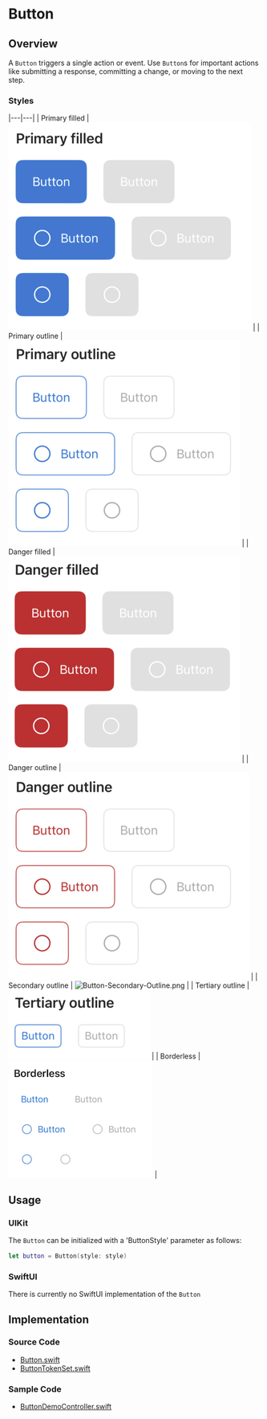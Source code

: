 # Button
## Overview
A `Button` triggers a single action or event.
Use `Button`s for important actions like submitting a response, committing a change, or moving to the next step.

### Styles
|---|---|
| Primary filled | ![Button-Primary-Filled.png](.attachments/Button-Primary-Filled.png) |
| Primary outline | ![Button-Primary-Outline.png](.attachments/Button-Primary-Outline.png) |
| Danger filled | ![Button-Danger-Filled.png](.attachments/Button-Danger-Filled.png) |
| Danger outline | ![Button-Danger-Outline.png](.attachments/Button-Danger-Outline.png) |
| Secondary outline | ![Button-Secondary-Outline.png](.Button-Secondary-Outline.png) |
| Tertiary outline | ![Button-Tertiary-Outline.png](.attachments/Button-Tertiary-Outline.png) |
| Borderless | ![Button-Borderless.png](.attachments/Button-Borderless.png) |

## Usage
### UIKit
The `Button` can be initialized with a 'ButtonStyle' parameter as follows:
```Swift
let button = Button(style: style)
```
### SwiftUI
There is currently no SwiftUI implementation of the `Button`

## Implementation
### Source Code
 - [Button.swift](https://github.com/microsoft/fluentui-apple/blob/main/ios/FluentUI/Button/Button.swift)
 - [ButtonTokenSet.swift](https://github.com/microsoft/fluentui-apple/blob/main/ios/FluentUI/Button/ButtonTokenSet.swift)
### Sample Code
 - [ButtonDemoController.swift](https://github.com/microsoft/fluentui-apple/blob/main/ios/FluentUI.Demo/FluentUI.Demo/Demos/ButtonDemoController.swift)

